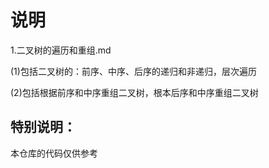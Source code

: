 # 说明

1.二叉树的遍历和重组.md

(1)包括二叉树的：前序、中序、后序的递归和非递归，层次遍历

(2)包括根据前序和中序重组二叉树，根本后序和中序重组二叉树











## 特别说明：
本仓库的代码仅供参考